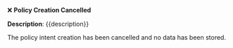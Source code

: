 ❌ **Policy Creation Cancelled**

**Description**: {{description}}

The policy intent creation has been cancelled and no data has been stored.